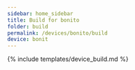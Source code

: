 ```yaml
---
sidebar: home_sidebar
title: Build for bonito
folder: build
permalink: /devices/bonito/build
device: bonit
---
```

{% include templates/device_build.md %}
